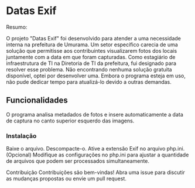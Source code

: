 
# Datas Exif
Resumo:

O projeto "Datas Exif" foi desenvolvido para atender a uma necessidade interna na prefeitura de Umurama. Um setor específico carecia de uma solução que permitisse aos contribuintes visualizarem fotos dos locais juntamente com a data em que foram capturadas. Como estagiário de infraestrutura de TI na Diretoria de TI da prefeitura, fui designado para resolver esse problema. Não encontrando nenhuma solução gratuita disponível, optei por desenvolver uma. Embora o programa esteja em uso, não pude dedicar tempo para atualizá-lo devido a outras demandas.

## Funcionalidades
O programa analisa metadados de fotos e insere automaticamente a data de captura no canto superior esquerdo das imagens.

### Instalação
Baixe o arquivo.
Descompacte-o.
Ative a extensão Exif no arquivo php.ini.
(Opcional) Modifique as configurações no php.ini para ajustar a quantidade de arquivos que podem ser processados simultaneamente.

Contribuição
Contribuições são bem-vindas! Abra uma issue para discutir as mudanças propostas ou envie um pull request.

